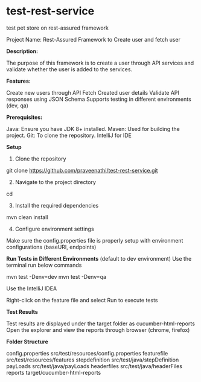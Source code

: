 # test-rest-service
test pet store on rest-assured framework

Project Name: Rest-Assured Framework to Create user and fetch user

**Description:**

The purpose of this framework is to create a user through API services and 
validate whether the user is added to the services.

**Features:**

Create new users through API
Fetch Created user details
Validate API responses using JSON Schema
Supports testing in different environments (dev, qa)

**Prerequisites:**

Java: Ensure you have JDK 8+ installed.
Maven: Used for building the project.
Git: To clone the repository.
IntelliJ for IDE

**Setup**

1. Clone the repository

git clone https://github.com/praveenathi/test-rest-service.git

2. Navigate to the project directory

cd <projectdirectory>

3. Install the required dependencies

mvn clean install

4. Configure environment settings

Make sure the config.properties file is properly setup with environment configurations (baseURI, endpoints)

**Run Tests in Different Environments** (default to dev environment)
Use the terminal run below commands

mvn test -Denv=dev
mvn test -Denv=qa

Use the IntelliJ IDEA

Right-click on the feature file and select Run to execute tests

**Test Results**

Test results are displayed under the target folder as cucumber-html-reports
Open the explorer and view the reports through browser (chrome, firefox)

**Folder Structure**

config.properties src/test/resources/config.properties
featurefile src/test/resources/features
stepdefinition src/test/java/stepDefinition
payLoads src/test/java/payLoads
headerfiles src/test/java/headerFiles
reports target/cucumber-html-reports





